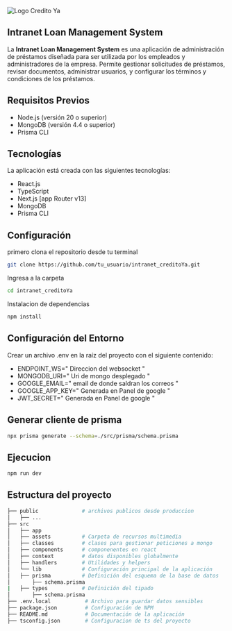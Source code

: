 ![Logo Credito Ya](https://res.cloudinary.com/dvquomppa/image/upload/v1717654334/credito_ya/cirm9vbdngqyxymcpfad.png)


## Intranet Loan Management System
La **Intranet Loan Management System** es una aplicación de administración de préstamos diseñada para ser utilizada por los empleados y administradores de la empresa. Permite gestionar solicitudes de préstamos, revisar documentos, administrar usuarios, y configurar los términos y condiciones de los préstamos.

## Requisitos Previos
- Node.js (versión 20 o superior)
- MongoDB (versión 4.4 o superior)
- Prisma CLI

## Tecnologías
La aplicación está creada con las siguientes tecnologías:
- React.js
- TypeScript
- Next.js [app Router v13]
- MongoDB
- Prisma CLI

## Configuración

primero clona el repositorio desde tu terminal
```bash
git clone https://github.com/tu_usuario/intranet_creditoYa.git
```
Ingresa a la carpeta
```bash 
cd intranet_creditoYa
```
Instalacion de dependencias
```bash 
npm install
```

## Configuración del Entorno
Crear un archivo .env en la raíz del proyecto con el siguiente contenido:

- ENDPOINT_WS=" Direccion del websocket "
- MONGODB_URI=" Uri de mongo desplegado "
- GOOGLE_EMAIL=" email de donde saldran los correos "
- GOOGLE_APP_KEY=" Generada en Panel de google "
- JWT_SECRET=" Generada en Panel de google "

## Generar cliente de prisma
```bash
npx prisma generate --schema=./src/prisma/schema.prisma
```

## Ejecucion
```bash 
npm run dev
```

## Estructura del proyecto
```bash
├── public              # archivos publicos desde produccion
│   ├── ...    
├── src
│   ├── app      
│   ├── assets          # Carpeta de recursos multimedia
│   ├── classes         # clases para gestionar peticiones a mongo
│   ├── components      # componenentes en react
│   ├── context         # datos disponibles globalmente
│   ├── handlers        # Utilidades y helpers
│   └── lib             # Configuración principal de la aplicación
│   ├── prisma          # Definición del esquema de la base de datos
│       ├── schema.prisma 
|   ├── types           # Definición del tipado
│       ├── schema.prisma
├── .env.local           # Archivo para guardar datos sensibles
├── package.json         # Configuración de NPM
├── README.md            # Documentación de la aplicación
├── tsconfig.json        # Configuracion de ts del proyecto

```
